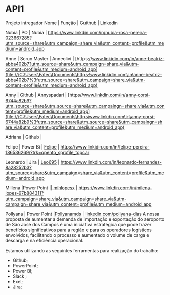 # API1
Projeto intregador 
Nome | Função | Guithub | Linkedin

Nubia | PO     | Nubia | <https://www.linkdin.com/in/nubia-rosa-pereira-023667285?utm_source=share&utm_campaign=share_via&utm_content=profile&utm_medium=android_app>

Anne | Scrun Master | Anneolivi | [https;//www.linkidin.com/in/anne-beatriz-abba402b7?utm_source=share&utm_campaign=share_via&utm-content=profile&utm_medium=android_app](file:///C:\Users\Fatec\Documents\https;\www.linkidin.com\in\anne-beatriz-abba402b7%3futm_source=share&utm_campaign=share_via&utm-content=profile&utm_medium=android_app)

Anny | Github | Annyspadari | [https//www.linkdin.com/in/anny-corsi-6744a82b9?utm_source=share&utm_source=share&utm_campaingn=share_via&utm_content=profile&utm_medium=android_app](file:///C:\Users\Fatec\Documents\https\www.linkdin.com\in\anny-corsi-6744a82b9%3futm_source=share&utm_source=share&utm_campaingn=share_via&utm_content=profile&utm_medium=android_app)

Adriana | Github |

Felipe | Power Bi | [Felipe](file:///C:\Users\Fatec\Documents\Felipe) | <https://www.linkidin.com/in/felipe-pereira-186536269/?trk=opento_sprofile_topcar>

Leonardo | Jira | [Leo695](file:///C:\Users\Fatec\Documents\Leo695) | <https://www.linkdin.com/in/leonardo-fernandes-8a28252b3?utm_source=share&utm_campaign=share_via&utm_content=profile&utm_medium=android_app>

Millena |Power Point |[| mihlopesx](file:///C:\Users\Fatec\Documents\|%20mihlopesx) | <https://www.linkdin.com/in/milena-lopes-97b884311?utm_campaign=share_via&utm_campaign=share_via&utm-campaign=share_via&utm_content=profile&utm_medium=android_app>

Pollyana | Power Point |[Pollyanamds](file:///C:\Users\Fatec\Documents\Pollyanamds) | [linkedin.com/pollyana-dias](file:///C:\Users\Fatec\Documents\linkedin.com\pollyana-dias)
A nossa proposta de aumentar a demanda de importação e exportação do aeroporto de São José dos Campos é uma iniciativa estratégica que pode trazer benefícios significativos para a região e para os operadores logísticos envolvidos, facilitando o processo e aumentado o volume de carga e descarga e na eficiência operacional.

Estamos utilizando as seguintes ferramentas para realização do trabalho:

- Github;
- PowerPoint;
- Power BI;
- Slack ;
- Exel;
- Jira;          
